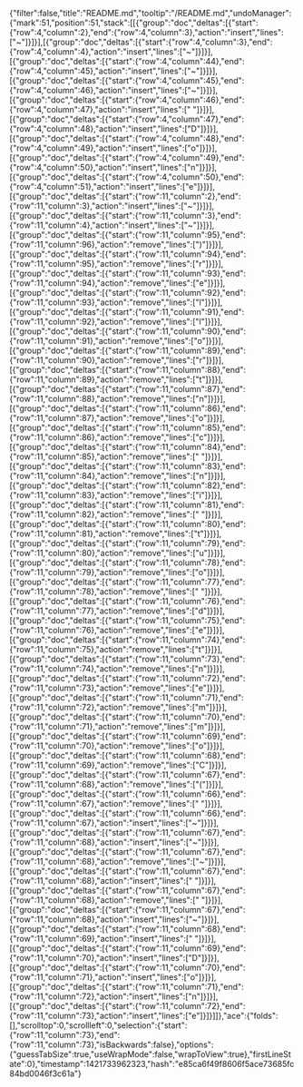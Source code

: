 {"filter":false,"title":"README.md","tooltip":"/README.md","undoManager":{"mark":51,"position":51,"stack":[[{"group":"doc","deltas":[{"start":{"row":4,"column":2},"end":{"row":4,"column":3},"action":"insert","lines":["~"]}]}],[{"group":"doc","deltas":[{"start":{"row":4,"column":3},"end":{"row":4,"column":4},"action":"insert","lines":["~"]}]}],[{"group":"doc","deltas":[{"start":{"row":4,"column":44},"end":{"row":4,"column":45},"action":"insert","lines":["~"]}]}],[{"group":"doc","deltas":[{"start":{"row":4,"column":45},"end":{"row":4,"column":46},"action":"insert","lines":["~"]}]}],[{"group":"doc","deltas":[{"start":{"row":4,"column":46},"end":{"row":4,"column":47},"action":"insert","lines":[" "]}]}],[{"group":"doc","deltas":[{"start":{"row":4,"column":47},"end":{"row":4,"column":48},"action":"insert","lines":["D"]}]}],[{"group":"doc","deltas":[{"start":{"row":4,"column":48},"end":{"row":4,"column":49},"action":"insert","lines":["o"]}]}],[{"group":"doc","deltas":[{"start":{"row":4,"column":49},"end":{"row":4,"column":50},"action":"insert","lines":["n"]}]}],[{"group":"doc","deltas":[{"start":{"row":4,"column":50},"end":{"row":4,"column":51},"action":"insert","lines":["e"]}]}],[{"group":"doc","deltas":[{"start":{"row":11,"column":2},"end":{"row":11,"column":3},"action":"insert","lines":["~"]}]}],[{"group":"doc","deltas":[{"start":{"row":11,"column":3},"end":{"row":11,"column":4},"action":"insert","lines":["~"]}]}],[{"group":"doc","deltas":[{"start":{"row":11,"column":95},"end":{"row":11,"column":96},"action":"remove","lines":[")"]}]}],[{"group":"doc","deltas":[{"start":{"row":11,"column":94},"end":{"row":11,"column":95},"action":"remove","lines":["r"]}]}],[{"group":"doc","deltas":[{"start":{"row":11,"column":93},"end":{"row":11,"column":94},"action":"remove","lines":["e"]}]}],[{"group":"doc","deltas":[{"start":{"row":11,"column":92},"end":{"row":11,"column":93},"action":"remove","lines":["l"]}]}],[{"group":"doc","deltas":[{"start":{"row":11,"column":91},"end":{"row":11,"column":92},"action":"remove","lines":["l"]}]}],[{"group":"doc","deltas":[{"start":{"row":11,"column":90},"end":{"row":11,"column":91},"action":"remove","lines":["o"]}]}],[{"group":"doc","deltas":[{"start":{"row":11,"column":89},"end":{"row":11,"column":90},"action":"remove","lines":["r"]}]}],[{"group":"doc","deltas":[{"start":{"row":11,"column":88},"end":{"row":11,"column":89},"action":"remove","lines":["t"]}]}],[{"group":"doc","deltas":[{"start":{"row":11,"column":87},"end":{"row":11,"column":88},"action":"remove","lines":["n"]}]}],[{"group":"doc","deltas":[{"start":{"row":11,"column":86},"end":{"row":11,"column":87},"action":"remove","lines":["o"]}]}],[{"group":"doc","deltas":[{"start":{"row":11,"column":85},"end":{"row":11,"column":86},"action":"remove","lines":["c"]}]}],[{"group":"doc","deltas":[{"start":{"row":11,"column":84},"end":{"row":11,"column":85},"action":"remove","lines":[" "]}]}],[{"group":"doc","deltas":[{"start":{"row":11,"column":83},"end":{"row":11,"column":84},"action":"remove","lines":["n"]}]}],[{"group":"doc","deltas":[{"start":{"row":11,"column":82},"end":{"row":11,"column":83},"action":"remove","lines":["i"]}]}],[{"group":"doc","deltas":[{"start":{"row":11,"column":81},"end":{"row":11,"column":82},"action":"remove","lines":[" "]}]}],[{"group":"doc","deltas":[{"start":{"row":11,"column":80},"end":{"row":11,"column":81},"action":"remove","lines":["t"]}]}],[{"group":"doc","deltas":[{"start":{"row":11,"column":79},"end":{"row":11,"column":80},"action":"remove","lines":["u"]}]}],[{"group":"doc","deltas":[{"start":{"row":11,"column":78},"end":{"row":11,"column":79},"action":"remove","lines":["o"]}]}],[{"group":"doc","deltas":[{"start":{"row":11,"column":77},"end":{"row":11,"column":78},"action":"remove","lines":[" "]}]}],[{"group":"doc","deltas":[{"start":{"row":11,"column":76},"end":{"row":11,"column":77},"action":"remove","lines":["d"]}]}],[{"group":"doc","deltas":[{"start":{"row":11,"column":75},"end":{"row":11,"column":76},"action":"remove","lines":["e"]}]}],[{"group":"doc","deltas":[{"start":{"row":11,"column":74},"end":{"row":11,"column":75},"action":"remove","lines":["t"]}]}],[{"group":"doc","deltas":[{"start":{"row":11,"column":73},"end":{"row":11,"column":74},"action":"remove","lines":["n"]}]}],[{"group":"doc","deltas":[{"start":{"row":11,"column":72},"end":{"row":11,"column":73},"action":"remove","lines":["e"]}]}],[{"group":"doc","deltas":[{"start":{"row":11,"column":71},"end":{"row":11,"column":72},"action":"remove","lines":["m"]}]}],[{"group":"doc","deltas":[{"start":{"row":11,"column":70},"end":{"row":11,"column":71},"action":"remove","lines":["m"]}]}],[{"group":"doc","deltas":[{"start":{"row":11,"column":69},"end":{"row":11,"column":70},"action":"remove","lines":["o"]}]}],[{"group":"doc","deltas":[{"start":{"row":11,"column":68},"end":{"row":11,"column":69},"action":"remove","lines":["C"]}]}],[{"group":"doc","deltas":[{"start":{"row":11,"column":67},"end":{"row":11,"column":68},"action":"remove","lines":["("]}]}],[{"group":"doc","deltas":[{"start":{"row":11,"column":66},"end":{"row":11,"column":67},"action":"remove","lines":[" "]}]}],[{"group":"doc","deltas":[{"start":{"row":11,"column":66},"end":{"row":11,"column":67},"action":"insert","lines":["~"]}]}],[{"group":"doc","deltas":[{"start":{"row":11,"column":67},"end":{"row":11,"column":68},"action":"insert","lines":["~"]}]}],[{"group":"doc","deltas":[{"start":{"row":11,"column":67},"end":{"row":11,"column":68},"action":"remove","lines":["~"]}]}],[{"group":"doc","deltas":[{"start":{"row":11,"column":67},"end":{"row":11,"column":68},"action":"insert","lines":[" "]}]}],[{"group":"doc","deltas":[{"start":{"row":11,"column":67},"end":{"row":11,"column":68},"action":"remove","lines":[" "]}]}],[{"group":"doc","deltas":[{"start":{"row":11,"column":67},"end":{"row":11,"column":68},"action":"insert","lines":["~"]}]}],[{"group":"doc","deltas":[{"start":{"row":11,"column":68},"end":{"row":11,"column":69},"action":"insert","lines":[" "]}]}],[{"group":"doc","deltas":[{"start":{"row":11,"column":69},"end":{"row":11,"column":70},"action":"insert","lines":["D"]}]}],[{"group":"doc","deltas":[{"start":{"row":11,"column":70},"end":{"row":11,"column":71},"action":"insert","lines":["o"]}]}],[{"group":"doc","deltas":[{"start":{"row":11,"column":71},"end":{"row":11,"column":72},"action":"insert","lines":["n"]}]}],[{"group":"doc","deltas":[{"start":{"row":11,"column":72},"end":{"row":11,"column":73},"action":"insert","lines":["e"]}]}]]},"ace":{"folds":[],"scrolltop":0,"scrollleft":0,"selection":{"start":{"row":11,"column":73},"end":{"row":11,"column":73},"isBackwards":false},"options":{"guessTabSize":true,"useWrapMode":false,"wrapToView":true},"firstLineState":0},"timestamp":1421733962323,"hash":"e85ca6f49f8606f5ace73685fc84bd0046f3c61a"}